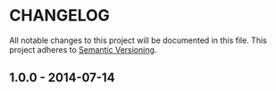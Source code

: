 ---
---

# CHANGELOG

All notable changes to this project will be documented in this file.
This project adheres to [Semantic Versioning](http://semver.org/).

## 1.0.0 - 2014-07-14